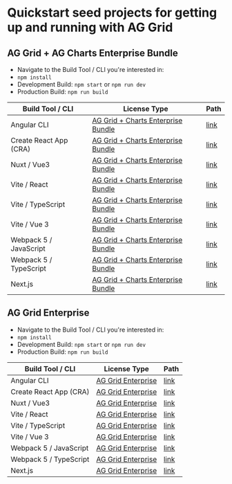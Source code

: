 # Quickstart seed projects for getting up and running with AG Grid

## AG Grid + AG Charts Enterprise Bundle

* Navigate to the  Build Tool / CLI you're interested in:
* `npm install`
* Development Build: `npm start` or `npm run dev`
* Production Build: `npm run build`

| Build Tool / CLI       | License Type                                                   | Path                                                                                                     |
|------------------------|----------------------------------------------------------------|----------------------------------------------------------------------------------------------------------|
| Angular CLI            | [AG Grid + Charts Enterprise Bundle](https://www.ag-grid.com/license-pricing/)  | [link](https://github.com/ag-grid/ag-grid-seed/tree/main/enterprise-bundle/packages/angular-cli)         |
| Create React App (CRA) | [AG Grid + Charts Enterprise Bundle](https://www.ag-grid.com/license-pricing/)  | [link](https://github.com/ag-grid/ag-grid-seed/tree/main/enterprise-bundle/packages/create-react-app)    |
| Nuxt / Vue3            | [AG Grid + Charts Enterprise Bundle](https://www.ag-grid.com/license-pricing/)  | [link](https://github.com/ag-grid/ag-grid-seed/tree/main/enterprise-bundle/packages/nuxt-vue3)           |
| Vite / React           | [AG Grid + Charts Enterprise Bundle](https://www.ag-grid.com/license-pricing/)  | [link](https://github.com/ag-grid/ag-grid-seed/tree/main/enterprise-bundle/packages/vite-react)          |
| Vite / TypeScript      | [AG Grid + Charts Enterprise Bundle](https://www.ag-grid.com/license-pricing/)  | [link](https://github.com/ag-grid/ag-grid-seed/tree/main/enterprise-bundle/packages/vite-typescript)     |
| Vite / Vue 3           | [AG Grid + Charts Enterprise Bundle](https://www.ag-grid.com/license-pricing/)  | [link](https://github.com/ag-grid/ag-grid-seed/tree/main/enterprise-bundle/packages/vite-vue3)           |
| Webpack 5 / JavaScript | [AG Grid + Charts Enterprise Bundle](https://www.ag-grid.com/license-pricing/)  | [link](https://github.com/ag-grid/ag-grid-seed/tree/main/enterprise-bundle/packages/webpack5-javascript) |
| Webpack 5 / TypeScript | [AG Grid + Charts Enterprise Bundle](https://www.ag-grid.com/license-pricing/)  | [link](https://github.com/ag-grid/ag-grid-seed/tree/main/enterprise/packages/webpack5-typescript)        |
| Next.js                | [AG Grid + Charts Enterprise Bundle](https://www.ag-grid.com/license-pricing/)  | [link](https://github.com/ag-grid/ag-grid-seed/tree/main/enterprise-bundle/packages/create-next-app)     | 

## AG Grid Enterprise

* Navigate to the  Build Tool / CLI you're interested in:
* `npm install`
* Development Build: `npm start` or `npm run dev`
* Production Build: `npm run build`

| Build Tool / CLI       | License Type                                                   | Path                                                                                                     |
|------------------------|----------------------------------------------------------------|----------------------------------------------------------------------------------------------------------|
| Angular CLI            | [AG Grid Enterprise](https://www.ag-grid.com/license-pricing/) | [link](https://github.com/ag-grid/ag-grid-seed/tree/main/enterprise/packages/angular-cli)                |
| Create React App (CRA) | [AG Grid Enterprise](https://www.ag-grid.com/license-pricing/) | [link](https://github.com/ag-grid/ag-grid-seed/tree/main/enterprise/packages/create-react-app)           |
| Nuxt / Vue3            | [AG Grid Enterprise](https://www.ag-grid.com/license-pricing/) | [link](https://github.com/ag-grid/ag-grid-seed/tree/main/enterprise/packages/nuxt-vue3)                  |
| Vite / React           | [AG Grid Enterprise](https://www.ag-grid.com/license-pricing/) | [link](https://github.com/ag-grid/ag-grid-seed/tree/main/enterprise/packages/vite-react)                 |
| Vite / TypeScript      | [AG Grid Enterprise](https://www.ag-grid.com/license-pricing/) | [link](https://github.com/ag-grid/ag-grid-seed/tree/main/enterprise/packages/vite-typescript)            |
| Vite / Vue 3           | [AG Grid Enterprise](https://www.ag-grid.com/license-pricing/) | [link](https://github.com/ag-grid/ag-grid-seed/tree/main/enterprise/packages/vite-vue3)                  |
| Webpack 5 / JavaScript | [AG Grid Enterprise](https://www.ag-grid.com/license-pricing/) | [link](https://github.com/ag-grid/ag-grid-seed/tree/main/enterprise/packages/webpack5-javascript)        |
| Webpack 5 / TypeScript | [AG Grid Enterprise](https://www.ag-grid.com/license-pricing/) | [link](https://github.com/ag-grid/ag-grid-seed/tree/main/enterprise/packages/webpack5-typescript)        |
| Next.js                | [AG Grid Enterprise](https://www.ag-grid.com/license-pricing/) | [link](https://github.com/ag-grid/ag-grid-seed/tree/main/enterprise/packages/create-next-app)            |

